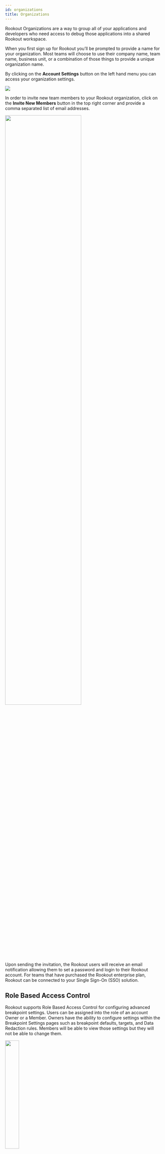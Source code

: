 ```yaml
---
id: organizations
title: Organizations
---
```

Rookout Organizations are a way to group all of your applications and developers who need access to debug those applications into a shared Rookout workspace. 

When you first sign up for Rookout you’ll be prompted to provide a name for your organization. Most teams will choose to use their company name, team name, business unit, or a combination of those things to provide a unique organization name.

By clicking on the **Account Settings** button on the left hand menu you can access your organization settings.

<img src="/img/screenshots/rookout_organizations.png" />

In order to invite new team members to your Rookout organization, click on the **Invite New Members** button in the top right corner and provide a comma separated list of email addresses.

<img src="/img/screenshots/invitation.png" width="70%" />

Upon sending the invitation, the Rookout users will receive an email notification allowing them to set a password and login to their Rookout account. For teams that have purchased the Rookout enterprise plan, Rookout can be connected to your Single Sign-On (SSO) solution.

## Role Based Access Control

Rookout supports Role Based Access Control for configuring advanced breakpoint settings. Users can be assigned into the role of an account Owner or a Member. Owners have the ability to configure settings within the Breakpoint Settings pages such as breakpoint defaults, targets, and Data Redaction rules. Members will be able to view those settings but they will not be able to change them.

<img src="/img/screenshots/member.png" width="30%" />

The initial user who signs up first will be the account administrator.  Clicking on the **Set Admin** button or the **Demote Admin** button on a member tile will allow you to change the role of a user.  To delete the user, click on the trash icon in the bottom right corner.
